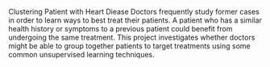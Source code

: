 Clustering Patient with Heart Diease
Doctors frequently study former cases in order to learn ways to best treat their patients. A patient who has a similar health history or symptoms to a previous patient could benefit from undergoing the same treatment. This project investigates whether doctors might be able to group together patients to target treatments using some common unsupervised learning techniques.
